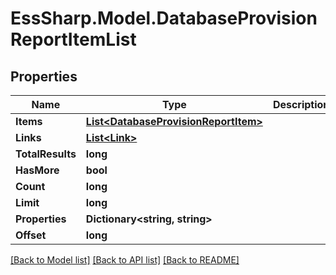 # EssSharp.Model.DatabaseProvisionReportItemList

## Properties

Name | Type | Description | Notes
------------ | ------------- | ------------- | -------------
**Items** | [**List&lt;DatabaseProvisionReportItem&gt;**](DatabaseProvisionReportItem.md) |  | [optional] 
**Links** | [**List&lt;Link&gt;**](Link.md) |  | [optional] 
**TotalResults** | **long** |  | [optional] 
**HasMore** | **bool** |  | [optional] 
**Count** | **long** |  | [optional] 
**Limit** | **long** |  | [optional] 
**Properties** | **Dictionary&lt;string, string&gt;** |  | [optional] 
**Offset** | **long** |  | [optional] 

[[Back to Model list]](../README.md#documentation-for-models) [[Back to API list]](../README.md#documentation-for-api-endpoints) [[Back to README]](../README.md)

